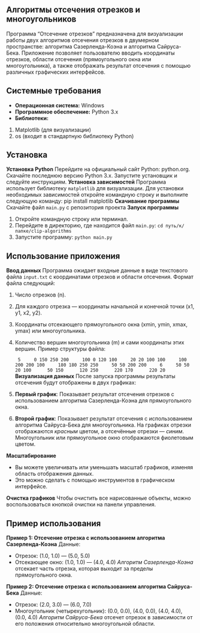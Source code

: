 ## Алгоритмы отсечения отрезков и многоугольников 
Программа “Отсечение отрезков” предназначена для визуализации работы двух алгоритмов отсечения отрезков в двумерном пространстве: алгоритма Сазерленда-Коэна и алгоритма Сайруса-Бека. Приложение позволяет пользователю вводить координаты отрезков, области отсечения (прямоугольного окна или многоугольника), а также отображать результат отсечения с помощью различных графических интерфейсов.

## Системные требования
* **Операционная система:** Windows
* **Программное обеспечение:** Python 3.x
* **Библиотеки:**
1. Matplotlib (для визуализации)
2. os (входит в стандартную библиотеку Python)
   
## Установка
 **Установка Python**
Перейдите на официальный сайт Python: python.org.
Скачайте последнюю версию Python 3.x.
Запустите установщик и следуйте инструкциям.
**Установка зависимостей**
Программа использует библиотеку `matplotlib` для визуализации. Для установки необходимых зависимостей откройте командную строку и выполните следующую команду:
    pip install matplotlib
**Скачивание программы**
Скачайте файл `main.py` с репозитория проекта
**Запуск программы**
1. Откройте командную строку или терминал.
2. Перейдите в директорию, где находится файл `main.py`:
   ` cd путь/к/папке/clip-algorithms  `  
3. Запустите программу:
   ` python main.py  `  
## Использование приложения
**Ввод данных**
Программа ожидает входные данные в виде текстового файла `input.txt` с координатами отрезков и области отсечения. Формат файла следующий:

1. Число отрезков (n).
2. Для каждого отрезка — координаты начальной и конечной точки (x1, y1, x2, y2).
3. Координаты отсекающего прямоугольного окна (xmin, ymin, xmax, ymax) или многоугольника.
4. Количество вершин многоугольника (m) и сами координаты этих вершин.
Пример структуры файла:

   ` 5    
    0 150 250 200    
    100 0 120 100    
    20 20 100 100    
    100 200 200 100    
    180 180 250 250    
    50 50 200 200    
    6    
    50 50      
    20 100     
    50 150     
    120 250     
    220 170     
    220 20`  
**Визуализация данных**
После запуска программы результаты отсечения будут отображены в двух графиках:

1. **Первый график**: Показывает результат отсечения отрезков с использованием алгоритма Сазерленда-Коэна для прямоугольного окна.
2. **Второй график**: Показывает результат отсечения с использованием алгоритма Сайруса-Бека для многоугольника.
На графиках отрезки отображаются *красным* цветом, а отсечённые отрезки — *синим*. Многоугольник или прямоугольное окно отображаются фиолетовым цветом.

**Масштабирование**
* Вы можете увеличивать или уменьшать масштаб графиков, изменяя область отображения данных.
* Это можно сделать с помощью инструментов в графическом интерфейсе.
  
**Очистка графиков**
Чтобы очистить все нарисованные объекты, можно воспользоваться кнопкой очистки на панели управления.

## Пример использования
**Пример 1: Отсечение отрезка с использованием алгоритма Сазерленда-Коэна**
Данные:

* Отрезок: (1.0, 1.0) — (5.0, 5.0)
* Отсекающее окно: (1.0, 1.0) — (4.0, 4.0)
*Алгоритм Сазерленда-Коэна* отсекает часть отрезка, которая выходит за пределы прямоугольного окна.

**Пример 2: Отсечение отрезка с использованием алгоритма Сайруса-Бека**
Данные:

* Отрезок: (2.0, 3.0) — (6.0, 7.0)
* Многоугольник (четырехугольник): (0.0, 0.0), (4.0, 0.0), (4.0, 4.0), (0.0, 4.0)
*Алгоритм Сайруса-Бека* отсечет отрезок в зависимости от его положения относительно многоугольной области.

